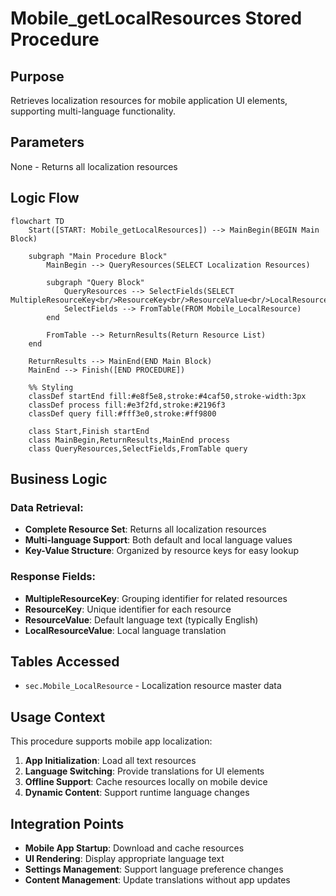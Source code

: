 # Mobile_getLocalResources Stored Procedure

## Purpose
Retrieves localization resources for mobile application UI elements, supporting multi-language functionality.

## Parameters
None - Returns all localization resources

## Logic Flow

```mermaid
flowchart TD
    Start([START: Mobile_getLocalResources]) --> MainBegin(BEGIN Main Block)
    
    subgraph "Main Procedure Block"
        MainBegin --> QueryResources(SELECT Localization Resources)
        
        subgraph "Query Block"
            QueryResources --> SelectFields(SELECT MultipleResourceKey<br/>ResourceKey<br/>ResourceValue<br/>LocalResourceValue)
            SelectFields --> FromTable(FROM Mobile_LocalResource)
        end
        
        FromTable --> ReturnResults(Return Resource List)
    end
    
    ReturnResults --> MainEnd(END Main Block)
    MainEnd --> Finish([END PROCEDURE])

    %% Styling
    classDef startEnd fill:#e8f5e8,stroke:#4caf50,stroke-width:3px
    classDef process fill:#e3f2fd,stroke:#2196f3
    classDef query fill:#fff3e0,stroke:#ff9800
    
    class Start,Finish startEnd
    class MainBegin,ReturnResults,MainEnd process
    class QueryResources,SelectFields,FromTable query
```

## Business Logic

### Data Retrieval:
- **Complete Resource Set**: Returns all localization resources
- **Multi-language Support**: Both default and local language values
- **Key-Value Structure**: Organized by resource keys for easy lookup

### Response Fields:
- **MultipleResourceKey**: Grouping identifier for related resources
- **ResourceKey**: Unique identifier for each resource
- **ResourceValue**: Default language text (typically English)
- **LocalResourceValue**: Local language translation

## Tables Accessed
- `sec.Mobile_LocalResource` - Localization resource master data

## Usage Context
This procedure supports mobile app localization:
1. **App Initialization**: Load all text resources
2. **Language Switching**: Provide translations for UI elements
3. **Offline Support**: Cache resources locally on mobile device
4. **Dynamic Content**: Support runtime language changes

## Integration Points
- **Mobile App Startup**: Download and cache resources
- **UI Rendering**: Display appropriate language text
- **Settings Management**: Support language preference changes
- **Content Management**: Update translations without app updates
